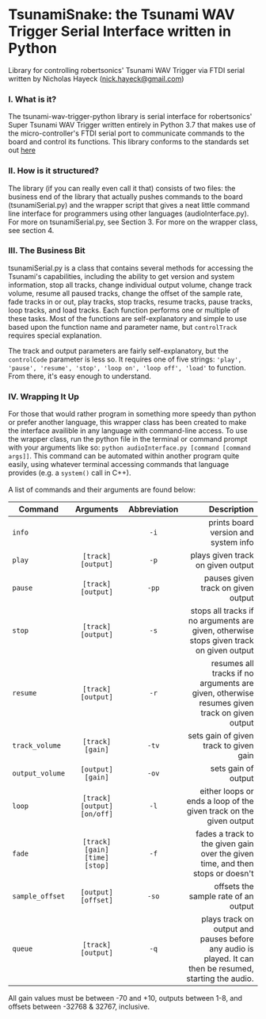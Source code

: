 # TsunamiSnake: the Tsunami WAV Trigger Serial Interface written in Python

Library for controlling robertsonics' Tsunami WAV Trigger via FTDI serial
written by Nicholas Hayeck (nick.hayeck@gmail.com)

### I. What is it?
The tsunami-wav-trigger-python library is serial interface for robertsonics' Super Tsunami WAV Trigger written entirely in Python 3.7 that makes use of the micro-controller's FTDI serial port to communicate commands to the board and control its functions. This library conforms to the standards set out [here](https://robertsonics.com/tsunami-user-guide/#serial-control)

### II. How is it structured?

The library (if you can really even call it that) consists of two files: the business end of the library that actually pushes commands to the board (tsunamiSerial.py) and the wrapper script that gives a neat little command line interface for programmers using other languages (audioInterface.py). For more on tsunamiSerial.py, see Section 3. For more on the wrapper class, see section 4.

### III. The Business Bit

tsunamiSerial.py is a class that contains several methods for accessing the Tsunami's capabilities, including the ability to get version and system information, stop all tracks, change individual output volume, change track volume, resume all paused tracks, change the offset of the sample rate, fade tracks in or out, play tracks, stop tracks, resume tracks, pause tracks, loop tracks, and load tracks. Each function performs one or multiple of these tasks. Most of the functions are self-explanatory and simple to use based upon the function name and parameter name, but `controlTrack` requires special explanation.

The track and output parameters are fairly self-explanatory, but the `controlCode` parameter is less so. It requires one of five strings: `'play', 'pause', 'resume', 'stop', 'loop on', 'loop off', 'load'` to function. From there, it's easy enough to understand.

### IV. Wrapping It Up

For those that would rather program in something more speedy than python or prefer another language, this wrapper class has been created to make the interface availible in any language with command-line access. To use the wrapper class, run the python file in the terminal or command prompt with your arguments like so: `python audioInterface.py [command [command args]]`. This command can be automated within another program quite easily, using whatever terminal accessing commands that language provides (e.g. a `system()` call in C++).<br><br> A list of commands and their arguments are found below:


|           Command   |     Arguments                  |    Abbreviation         |     Description                                                                                          |
|---------------------|:------------------------------:|:-----------------------:|---------------------------------------------------------------------------------------------------------:|
|`info`               |                                | `-i`                    | prints board version and system info       |       
| `play`              | `[track] [output]`             | `-p`                    | plays given track on given output|
| `pause`             | `[track] [output]`             | `-pp`                   | pauses given track on given output|
| `stop`              | `[track] [output]`             | `-s`                    | stops all tracks if no arguments are given, otherwise stops given track on given output|
| `resume`            | `[track] [output]`             | `-r`                    | resumes all tracks if no arguments are given, otherwise resumes given track on given output|
| `track_volume`      | `[track] [gain]`               | `-tv`                   | sets gain of given track to given gain|
| `output_volume`     | `[output] [gain]`              | `-ov`                   | sets gain of output|
| `loop`              |`[track] [output] [on/off]`     | `-l`                    | either loops or ends a loop of the given track on the given output|
| `fade`              |`[track] [gain] [time] [stop]`  | `-f`                    | fades a track to the given gain over the given time, and then stops or doesn't|
| `sample_offset`     | `[output] [offset]`            | `-so`                   | offsets the sample rate of an output|
| `queue`             | `[track] [output]`             | `-q`                    | plays track on output and pauses before any audio is played. It can then be resumed, starting the audio.|

 All gain values must be between -70 and +10, outputs between 1-8, and offsets between -32768 & 32767, inclusive.
